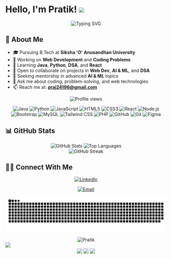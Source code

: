 # Hello, I'm Pratik! <img src="https://media.giphy.com/media/hvRJCLFzcasrR4ia7z/giphy.gif" width="30px">

<div align="center">
  <img src="https://readme-typing-svg.herokuapp.com?font=Fira+Code&pause=1000&color=F7F7F7&center=true&vCenter=true&width=435&lines=🚀+Web+Developer;🤖+AI+%26+ML+Enthusiast;💻+DSA+Problem+Solver;🎓+B.Tech+Student" alt="Typing SVG" />
</div>

## 💼 About Me

- 🎓 Pursuing B.Tech at **Siksha 'O' Anusandhan University**
- 🔭 Working on **Web Development** and **Coding Problems**
- 🌱 Learning **Java**, **Python**, **DSA**, and **React**
- 👯 Open to collaborate on projects in **Web Dev**, **AI & ML**, and **DSA**
- 🤔 Seeking mentorship in advanced **AI & ML** topics
- 💬 Ask me about coding, problem-solving, and web technologies
- 📫 Reach me at: **praj24196@gmail.com**

<div align="center">
  <img src="https://komarev.com/ghpvc/?username=Pratiktech957&style=flat-square&color=blueviolet" alt="Profile views"/>
</div>

<div align="center">
  
  ![Java](https://img.shields.io/badge/Java-ED8B00?style=for-the-badge&logo=openjdk&logoColor=white)
  ![Python](https://img.shields.io/badge/Python-3776AB?style=for-the-badge&logo=python&logoColor=white)
  ![JavaScript](https://img.shields.io/badge/JavaScript-F7DF1E?style=for-the-badge&logo=javascript&logoColor=black)
  ![HTML5](https://img.shields.io/badge/HTML5-E34F26?style=for-the-badge&logo=html5&logoColor=white)
  ![CSS3](https://img.shields.io/badge/CSS3-1572B6?style=for-the-badge&logo=css3&logoColor=white)
  ![React](https://img.shields.io/badge/React-20232A?style=for-the-badge&logo=react&logoColor=61DAFB)
  ![Node.js](https://img.shields.io/badge/Node.js-339933?style=for-the-badge&logo=nodedotjs&logoColor=white)
  ![Bootstrap](https://img.shields.io/badge/Bootstrap-563D7C?style=for-the-badge&logo=bootstrap&logoColor=white)
  ![MySQL](https://img.shields.io/badge/MySQL-4479A1?style=for-the-badge&logo=mysql&logoColor=white)
  ![Tailwind CSS](https://img.shields.io/badge/Tailwind%20CSS-06B6D4?style=for-the-badge&logo=tailwindcss&logoColor=white)
  ![PHP](https://img.shields.io/badge/PHP-777BB4?style=for-the-badge&logo=php&logoColor=white)
  ![GitHub](https://img.shields.io/badge/GitHub-100000?style=for-the-badge&logo=github&logoColor=white)
  ![Git](https://img.shields.io/badge/Git-F05032?style=for-the-badge&logo=git&logoColor=white)
  ![Figma](https://img.shields.io/badge/Figma-F24E1E?style=for-the-badge&logo=figma&logoColor=white)

</div>


## 📊 GitHub Stats

<div align="center">
  <img height="180em" src="https://github-readme-stats.vercel.app/api?username=Pratiktech957&show_icons=true&theme=radical&include_all_commits=true&count_private=true" alt="GitHub Stats"/>
  <img height="180em" src="https://github-readme-stats.vercel.app/api/top-langs/?username=Pratiktech957&layout=compact&langs_count=7&theme=radical" alt="Top Languages"/>
</div>

<div align="center">
  <img src="https://github-readme-streak-stats.herokuapp.com/?user=Pratiktech957&theme=radical" alt="GitHub Streak" />
</div>




## 👨‍💻 Connect With Me

<div align="center">
  
  [![LinkedIn](https://img.shields.io/badge/LinkedIn-%230077B5.svg?&style=for-the-badge&logo=linkedin&logoColor=white)](https://www.linkedin.com/in/pratik-mohanty-tech)
  <!-- [![Twitter](https://img.shields.io/badge/Twitter-%231DA1F2.svg?&style=for-the-badge&logo=twitter&logoColor=white)](https://twitter.com/your-twitter) -->
  [![Email](https://img.shields.io/badge/Email-%23D14836.svg?&style=for-the-badge&logo=gmail&logoColor=white)](mailto:praj24196@gmail.com)
  
</div>

<div align="center">
  
  ![Snake animation](https://github.com/Platane/snk/raw/output/github-contribution-grid-snake.svg)
  
</div>

<div align="center">
  <img src="https://quotes-github-readme.vercel.app/api?type=horizontal&theme=radical" alt="Pratik"/>
</div>




<!-- Animated Footer -->
<img src="https://raw.githubusercontent.com/Trilokia/Trilokia/379277808c61ef204768a61bbc5d25bc7798ccf1/bottom_header.svg" />
<div align="center">
  <img src="https://forthebadge.com/images/badges/built-with-love.svg" />
  <img src="https://forthebadge.com/images/badges/powered-by-coffee.svg" />
  <img src="https://forthebadge.com/images/badges/made-with-markdown.svg" />
</div>
